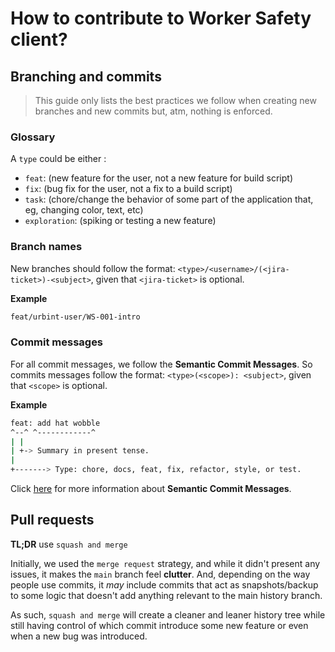 # How to contribute to Worker Safety client?

## Branching and commits

> This guide only lists the best practices we follow when creating new branches
> and new commits but, atm, nothing is enforced.

### Glossary

A `type` could be either :

- `feat`: (new feature for the user, not a new feature for build script)
- `fix`: (bug fix for the user, not a fix to a build script)
- `task`: (chore/change the behavior of some part of the application that, eg,
  changing color, text, etc)
- `exploration`: (spiking or testing a new feature)

### Branch names

New branches should follow the format:
`<type>/<username>/(<jira-ticket>)-<subject>`, given that `<jira-ticket>` is
optional.

**Example**

```sh
feat/urbint-user/WS-001-intro
```

### Commit messages

For all commit messages, we follow the **Semantic Commit Messages**. So commits
messages follow the format: `<type>(<scope>): <subject>`, given that `<scope>`
is optional.

**Example**

```sh
feat: add hat wobble
^--^ ^------------^
| |
| +-> Summary in present tense.
|
+-------> Type: chore, docs, feat, fix, refactor, style, or test.
```

Click
[here](https://gist.github.com/joshbuchea/6f47e86d2510bce28f8e7f42ae84c716) for
more information about **Semantic Commit Messages**.

## Pull requests

**TL;DR** use `squash and merge`

Initially, we used the `merge request` strategy, and while it didn't present any
issues, it makes the `main` branch feel **clutter**. And, depending on the way
people use commits, it _may_ include commits that act as snapshots/backup to
some logic that doesn't add anything relevant to the main history branch.

As such, `squash and merge` will create a cleaner and leaner history tree while
still having control of which commit introduce some new feature or even when a
new bug was introduced.

